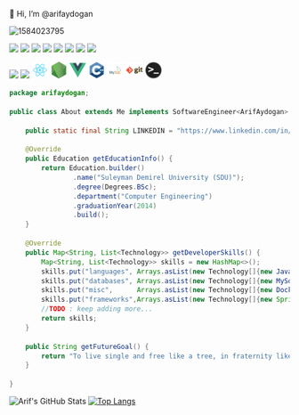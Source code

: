  👋 Hi, I’m @arifaydogan
 
 
 ![1584023795](https://user-images.githubusercontent.com/13220440/138233550-621b4372-99ed-4edd-8518-c04ab88dca80.jpg)

  ![](https://img.shields.io/badge/Editor-IntellijIDEA-informational?style=flat&logo=intellijidea&logoColor=white&color=2bbc8a)
  ![](https://img.shields.io/badge/Code-Java-informational?style=flat&logo=java&logoColor=white&color=2bbc8a)
  ![](https://img.shields.io/badge/DB-postreSQL-informational?style=flat&logo=postgresql&logoColor=white&color=2bbc8a)
  ![](https://img.shields.io/badge/DB-Oracle-informational?style=flat&logo=oracle&logoColor=white&color=2bbc8a)
  ![](https://img.shields.io/badge/DB-MySQL-informational?style=flat&logo=mysql&logoColor=white&color=2bbc8a)
  ![](https://img.shields.io/badge/Tool-Docker-informational?style=flat&logo=docker&logoColor=white&color=2bbc8a)
  ![](https://img.shields.io/badge/Tool-Kubernetes-informational?style=flat&logo=kubernetes&logoColor=white&color=2bbc8a)
  ![](https://img.shields.io/badge/Framework-Spring-informational?style=flat&logo=spring&logoColor=white&color=2bbc8a)
  
<code><img height="30" src="https://raw.githubusercontent.com/jmnote/z-icons/master/svg/java.svg"></code>
<code><img height="30" src="https://raw.githubusercontent.com/jmnote/z-icons/master/svg/javascript.svg"></code>
<code><img height="30" src="https://raw.githubusercontent.com/github/explore/80688e429a7d4ef2fca1e82350fe8e3517d3494d/topics/react/react.png"></code>
<code><img height="30" src="https://raw.githubusercontent.com/github/explore/80688e429a7d4ef2fca1e82350fe8e3517d3494d/topics/nodejs/nodejs.png"></code>
<code><img height="30" src="https://raw.githubusercontent.com/github/explore/80688e429a7d4ef2fca1e82350fe8e3517d3494d/topics/vue/vue.png"></code>
<code><img height="30" src="https://raw.githubusercontent.com/github/explore/80688e429a7d4ef2fca1e82350fe8e3517d3494d/topics/cpp/cpp.png"></code>
<code><img height="30" src="https://raw.githubusercontent.com/github/explore/80688e429a7d4ef2fca1e82350fe8e3517d3494d/topics/mysql/mysql.png"></code>
<code><img height="30" src="https://raw.githubusercontent.com/github/explore/80688e429a7d4ef2fca1e82350fe8e3517d3494d/topics/git/git.png"></code>
<code><img height="30" src="https://raw.githubusercontent.com/github/explore/80688e429a7d4ef2fca1e82350fe8e3517d3494d/topics/terminal/terminal.png"></code>

```java
package arifaydogan;

public class About extends Me implements SoftwareEngineer<ArifAydogan> {

    public static final String LINKEDIN = "https://www.linkedin.com/in/arifaydogan/";

    @Override
    public Education getEducationInfo() {
        return Education.builder()
                .name("Suleyman Demirel University (SDU)");
                .degree(Degrees.BSc);
                .department("Computer Engineering")
                .graduationYear(2014)
                .build();
    }

    @Override
    public Map<String, List<Technology>> getDeveloperSkills() {
        Map<String, List<Technology>> skills = new HashMap<>();
        skills.put("languages", Arrays.asList(new Technology[]{new Java(), new JS(), new Node(), new SQL(), new Pyhton()}));
        skills.put("databases", Arrays.asList(new Technology[]{new MySql(), new Oracle(), new PostreSQL(), new Redis()}));
        skills.put("misc",      Arrays.asList(new Technology[]{new Docker(), new Kubernetes(), new RabbitMQ()}));
        skills.put("frameworks",Arrays.asList(new Technology[]{new Spring(), new JSF(), new Dropwizard()}));
        //TODO : keep adding more...
        return skills;
    }
    
    public String getFutureGoal() {
        return "To live single and free like a tree, in fraternity like a forest...";
    }

}
```

![Arif's GitHub Stats](https://github-readme-stats.vercel.app/api?username=arifaydogan&show_icons=true)
[![Top Langs](https://github-readme-stats.vercel.app/api/top-langs/?username=arifaydogan&layout=compact)](https://github.com/arifaydogan/)



